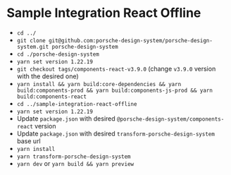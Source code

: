 # Sample Integration React Offline

- `cd ../`
- `git clone git@github.com:porsche-design-system/porsche-design-system.git porsche-design-system`
- `cd ./porsche-design-system`
- `yarn set version 1.22.19`
- `git checkout tags/components-react-v3.9.0` (change `v3.9.0` version with the desired one)
- `yarn install && yarn build:core-dependencies && yarn build:components-prod && yarn build:components-js-prod && yarn build:components-react`
- `cd ../sample-integration-react-offline`
- `yarn set version 1.22.19`
- Update `package.json` with desired `@porsche-design-system/components-react` version 
- Update `package.json` with desired `transform-porsche-design-system` base url
- `yarn install`
- `yarn transform-porsche-design-system`
- `yarn dev` or `yarn build && yarn preview`